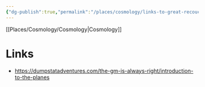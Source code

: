 ```yaml
---
{"dg-publish":true,"permalink":"/places/cosmology/links-to-great-recouces/","dgHomeLink":true,"dgPassFrontmatter":true}
---
```


[[Places/Cosmology/Cosmology|Cosmology]]
# Links
- https://dumpstatadventures.com/the-gm-is-always-right/introduction-to-the-planes


